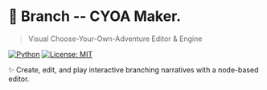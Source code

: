 # 🌿 Branch -- CYOA Maker.
> Visual Choose-Your-Own-Adventure Editor & Engine

[![Python](https://img.shields.io/badge/python-3.8%2B-blue)](https://www.python.org/)
[![License: MIT](https://img.shields.io/badge/License-MIT-yellow.svg)](LICENSE)

✨ Create, edit, and play interactive branching narratives with a node-based editor.  
